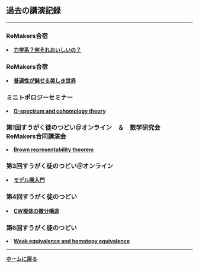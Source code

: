 ## **過去の講演記録**

--- 

### ReMakers合宿
<lo>
<li>
<strong><a href="/pdf/力学系？何それおいしいの？.pdf">力学系？何それおいしいの？</a>
</strong>
</li>
</lo>


### ReMakers合宿
<lo>
<li>
<strong><a href="/pdf/普遍性が魅せる美しき世界.pdf">普遍性が魅せる美しき世界</a>
</strong>
</li>
</lo>

### ミニトポロジーセミナー
<lo>
  <li>
  <strong><a href="/pdf/The homotopy construction of cohomology.pdf">Ω-spectrum and cohomology theory</a>
  </strong>
  </li>
</lo>

### 第1回すうがく徒のつどい＠オンライン　＆　数学研究会　ReMakers合同講演会
<lo>
  <li>
  <strong><a href="/pdf/Brown representability theorem.pdf">Brown representability theorem</a>
  </strong>
  </li>
</lo>

### 第3回すうがく徒のつどい＠オンライン
<lo>
  <li>
  <strong><a href="/pdf/history of model category.pdf">モデル圏入門</a>
  </strong>
  </li>
</lo>

### 第4回すうがく徒のつどい
<lo>
  <li>
  <strong><a href="/pdf/smooth-str.pdf">CW複体の微分構造</a>
  </strong>
  </li>
</lo>

### 第6回すうがく徒のつどい
<lo>
  <li>
  <strong><a href="/pdf/qiso_htpyeq.pdf">Weak equivalence and homotopy equivalence</a>
  </strong>
  </li>
</lo>


---

**[ホームに戻る](/index)**